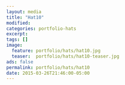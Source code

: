 ```yaml
---
layout: media
title: "Hat10"
modified:
categories: portfolio-hats
excerpt:
tags: []
image:
  feature: portfolio/hats/hat10.jpg
  teaser:  portfolio/hats/hat10-teaser.jpg
ads: false
permalink: portfolio/hats/hat10
date: 2015-03-26T21:46:00-05:00
---
```



